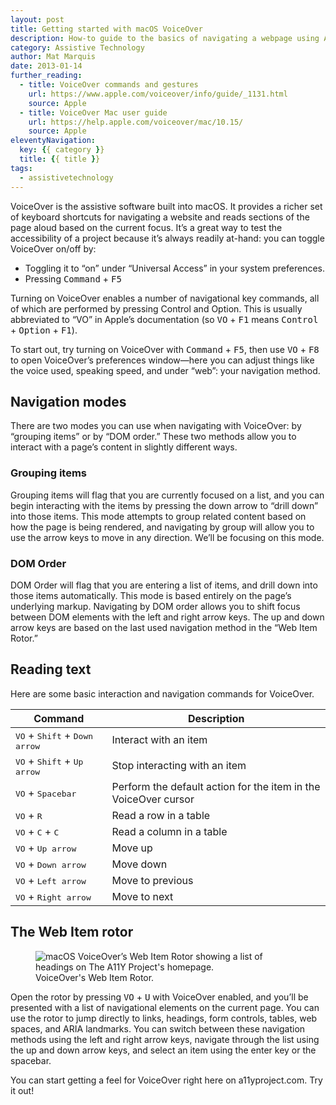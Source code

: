 ```yaml
---
layout: post
title: Getting started with macOS VoiceOver
description: How-to guide to the basics of navigating a webpage using Apple’s VoiceOver screen reader, included in macOS.
category: Assistive Technology
author: Mat Marquis
date: 2013-01-14
further_reading:
  - title: VoiceOver commands and gestures
    url: https://www.apple.com/voiceover/info/guide/_1131.html
    source: Apple
  - title: VoiceOver Mac user guide
    url: https://help.apple.com/voiceover/mac/10.15/
    source: Apple
eleventyNavigation:
  key: {{ category }}
  title: {{ title }}
tags:
  - assistivetechnology
---
```


VoiceOver is the assistive software built into macOS. It provides a richer set of keyboard shortcuts for navigating a website and reads sections of the page aloud based on the current focus. It’s a great way to test the accessibility of a project because it’s always readily at-hand: you can toggle VoiceOver on/off by:

- Toggling it to “on” under “Universal Access” in your system preferences.
- Pressing <kbd>Command</kbd> + <kbd>F5</kbd>

Turning on VoiceOver enables a number of navigational key commands, all of which are performed by pressing Control and Option. This is usually abbreviated to “VO” in Apple’s documentation (so <kbd>VO</kbd> + <kbd>F1</kbd> means <kbd>Control</kbd> + <kbd>Option</kbd> + <kbd>F1</kbd>).

To start out, try turning on VoiceOver with <kbd>Command</kbd> + <kbd>F5</kbd>, then use <kbd>VO</kbd> + <kbd>F8</kbd> to open VoiceOver’s preferences window—here you can adjust things like the voice used, speaking speed, and under “web”: your navigation method.


## Navigation modes

There are two modes you can use when navigating with VoiceOver: by “grouping items” or by “DOM order.” These two methods allow you to interact with a page’s content in slightly different ways.

### Grouping items

Grouping items will flag that you are currently focused on a list, and you can begin interacting with the items by pressing the down arrow to “drill down” into those items. This mode attempts to group related content based on how the page is being rendered, and navigating by group will allow you to use the arrow keys to move in any direction. We’ll be focusing on this mode.

### DOM Order

DOM Order will flag that you are entering a list of items, and  drill down into those items automatically. This mode is based entirely on the page’s underlying markup. Navigating by DOM order allows you to shift focus between DOM elements with the left and right arrow keys. The up and down arrow keys are based on the last used navigation method in the “Web Item Rotor.”


## Reading text

Here are some basic interaction and navigation commands for VoiceOver.

Command | Description
--------|------------
<kbd>VO</kbd> + <kbd>Shift</kbd> + <kbd>Down arrow</kbd> | Interact with an item
<kbd>VO</kbd> + <kbd>Shift</kbd> + <kbd>Up arrow</kbd> | Stop interacting with an item
<kbd>VO</kbd> + <kbd>Spacebar</kbd> | Perform the default action for the item in the VoiceOver cursor
<kbd>VO</kbd> + <kbd>R</kbd> | Read a row in a table
<kbd>VO</kbd> + <kbd>C</kbd> + <kbd>C</kbd> | Read a column in a table
<kbd>VO</kbd> + <kbd>Up arrow</kbd> | Move up
<kbd>VO</kbd> + <kbd>Down arrow</kbd> | Move down
<kbd>VO</kbd> + <kbd>Left arrow</kbd> | Move to previous
<kbd>VO</kbd> + <kbd>Right arrow</kbd> | Move to next


## The Web Item rotor

<figure role="figure" aria-label="VoiceOver's Web Rotor.">
  <img alt="macOS VoiceOver’s Web Item Rotor showing a list of headings on The A11Y Project's homepage." src="/img/posts/2013-01-14-getting-started-with-voiceover/voiceover-rotor.png">
  <figcaption>VoiceOver's Web Item Rotor.</figcaption>
</figure>

Open the rotor by pressing <kbd>VO</kbd> + <kbd>U</kbd> with VoiceOver enabled, and you’ll be presented with a list of navigational elements on the current page. You can use the rotor to jump directly to links, headings, form controls, tables, web spaces, and ARIA landmarks. You can switch between these navigation methods using the left and right arrow keys, navigate through the list using the up and down arrow keys, and select an item using the enter key or the spacebar.

You can start getting a feel for VoiceOver right here on a11yproject.com. Try it out!
